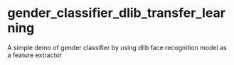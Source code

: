 # gender_classifier_dlib_transfer_learning
A simple demo of gender classifier by using dlib face recognition model as a feature extractor
